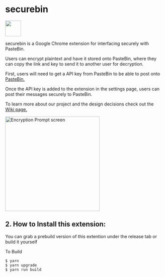 # securebin

<a href="https://chrome.google.com/webstore/detail/securebin/ehjclckbpmkgjgfnebopjlilpdbjjpjj" target="_blank" rel="noreferrer noopener"><img width="50" src="https://upload.wikimedia.org/wikipedia/commons/0/0b/Chrome_Web_Store_logo_2012-2015.svg"></a>

securebin is a Google Chrome extension for interfacing securely with PasteBin.

Users can encrypt plaintext and have it stored onto PasteBin, where they can copy the link and key to send it to another user for decryption.

First, users will need to get a API key from PasteBin to be able to post onto [PasteBin.](https://pastebin.com/doc_api#1)

Once the API key is added to the extension in the settings page, users can post their messages securely to PasteBin.

To learn more about our project and the design decisions check out the [Wiki page.](https://github.com/fairhurt/securebin/wiki)

<img width="300" src="assets/video/demo.gif" alt="Encryption Prompt screen">

## 2. How to Install this extension:

You can grab a prebuild version of this extention under the release tab or build it yourself

To Build

```
$ yarn
$ yarn upgrade
$ yarn run build
```
